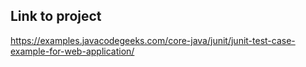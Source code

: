 ## Link to project
https://examples.javacodegeeks.com/core-java/junit/junit-test-case-example-for-web-application/
